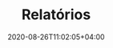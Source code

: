 ---
weight: 4
title: "Relatórios"
date: 2020-08-26T11:02:05+04:00
lastmod: 2020-08-26T11:02:05+04:00
draft: false
# search related keywords
keywords: ["erro", "relatorios"]
---